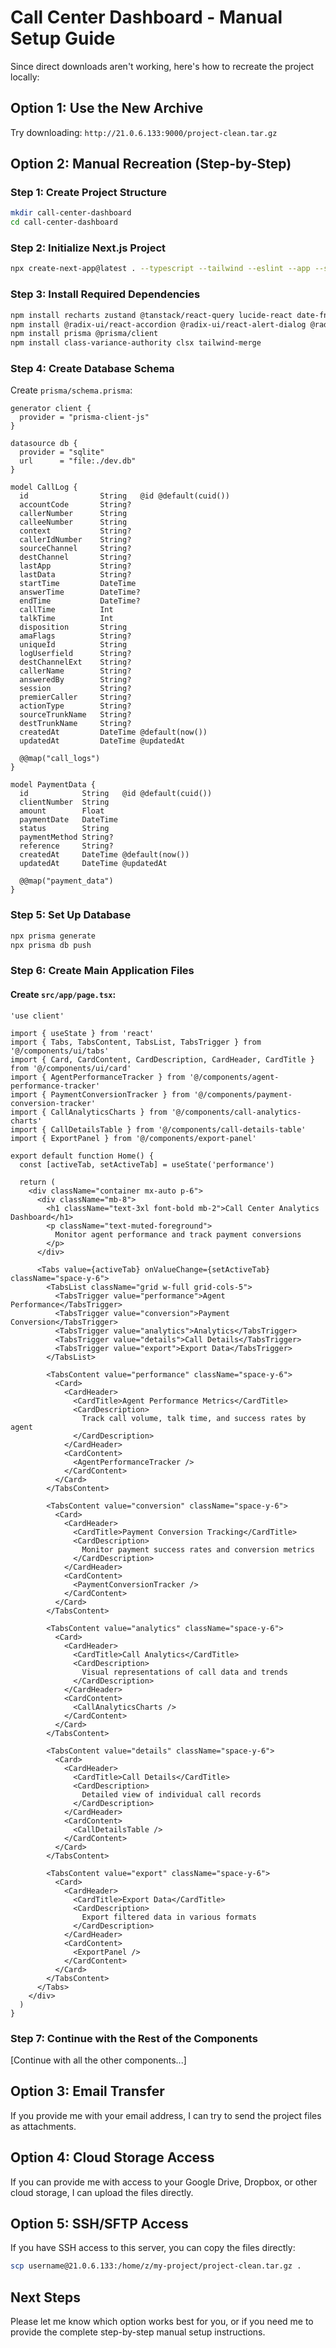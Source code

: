 # Call Center Dashboard - Manual Setup Guide

Since direct downloads aren't working, here's how to recreate the project locally:

## Option 1: Use the New Archive
Try downloading: `http://21.0.6.133:9000/project-clean.tar.gz`

## Option 2: Manual Recreation (Step-by-Step)

### Step 1: Create Project Structure
```bash
mkdir call-center-dashboard
cd call-center-dashboard
```

### Step 2: Initialize Next.js Project
```bash
npx create-next-app@latest . --typescript --tailwind --eslint --app --src-dir --import-alias "@/*"
```

### Step 3: Install Required Dependencies
```bash
npm install recharts zustand @tanstack/react-query lucide-react date-fns
npm install @radix-ui/react-accordion @radix-ui/react-alert-dialog @radix-ui/react-avatar @radix-ui/react-badge @radix-ui/react-button @radix-ui/react-calendar @radix-ui/react-card @radix-ui/react-checkbox @radix-ui/react-dialog @radix-ui/react-dropdown-menu @radix-ui/react-hover-card @radix-ui/react-label @radix-ui/react-menubar @radix-ui/react-navigation-menu @radix-ui/react-popover @radix-ui/react-progress @radix-ui/react-radio-group @radix-ui/react-scroll-area @radix-ui/react-select @radix-ui/react-separator @radix-ui/react-sheet @radix-ui/react-slider @radix-ui/react-switch @radix-ui/react-tabs @radix-ui/react-toast @radix-ui/react-toggle @radix-ui/react-toggle-group @radix-ui/react-tooltip
npm install prisma @prisma/client
npm install class-variance-authority clsx tailwind-merge
```

### Step 4: Create Database Schema
Create `prisma/schema.prisma`:
```prisma
generator client {
  provider = "prisma-client-js"
}

datasource db {
  provider = "sqlite"
  url      = "file:./dev.db"
}

model CallLog {
  id                String   @id @default(cuid())
  accountCode       String?
  callerNumber      String
  calleeNumber      String
  context           String?
  callerIdNumber    String?
  sourceChannel     String?
  destChannel       String?
  lastApp           String?
  lastData          String?
  startTime         DateTime
  answerTime        DateTime?
  endTime           DateTime?
  callTime          Int
  talkTime          Int
  disposition       String
  amaFlags          String?
  uniqueId          String
  logUserfield      String?
  destChannelExt    String?
  callerName        String?
  answeredBy        String?
  session           String?
  premierCaller     String?
  actionType        String?
  sourceTrunkName   String?
  destTrunkName     String?
  createdAt         DateTime @default(now())
  updatedAt         DateTime @updatedAt

  @@map("call_logs")
}

model PaymentData {
  id            String   @id @default(cuid())
  clientNumber  String
  amount        Float
  paymentDate   DateTime
  status        String
  paymentMethod String?
  reference     String?
  createdAt     DateTime @default(now())
  updatedAt     DateTime @updatedAt

  @@map("payment_data")
}
```

### Step 5: Set Up Database
```bash
npx prisma generate
npx prisma db push
```

### Step 6: Create Main Application Files

#### Create `src/app/page.tsx`:
```tsx
'use client'

import { useState } from 'react'
import { Tabs, TabsContent, TabsList, TabsTrigger } from '@/components/ui/tabs'
import { Card, CardContent, CardDescription, CardHeader, CardTitle } from '@/components/ui/card'
import { AgentPerformanceTracker } from '@/components/agent-performance-tracker'
import { PaymentConversionTracker } from '@/components/payment-conversion-tracker'
import { CallAnalyticsCharts } from '@/components/call-analytics-charts'
import { CallDetailsTable } from '@/components/call-details-table'
import { ExportPanel } from '@/components/export-panel'

export default function Home() {
  const [activeTab, setActiveTab] = useState('performance')

  return (
    <div className="container mx-auto p-6">
      <div className="mb-8">
        <h1 className="text-3xl font-bold mb-2">Call Center Analytics Dashboard</h1>
        <p className="text-muted-foreground">
          Monitor agent performance and track payment conversions
        </p>
      </div>

      <Tabs value={activeTab} onValueChange={setActiveTab} className="space-y-6">
        <TabsList className="grid w-full grid-cols-5">
          <TabsTrigger value="performance">Agent Performance</TabsTrigger>
          <TabsTrigger value="conversion">Payment Conversion</TabsTrigger>
          <TabsTrigger value="analytics">Analytics</TabsTrigger>
          <TabsTrigger value="details">Call Details</TabsTrigger>
          <TabsTrigger value="export">Export Data</TabsTrigger>
        </TabsList>

        <TabsContent value="performance" className="space-y-6">
          <Card>
            <CardHeader>
              <CardTitle>Agent Performance Metrics</CardTitle>
              <CardDescription>
                Track call volume, talk time, and success rates by agent
              </CardDescription>
            </CardHeader>
            <CardContent>
              <AgentPerformanceTracker />
            </CardContent>
          </Card>
        </TabsContent>

        <TabsContent value="conversion" className="space-y-6">
          <Card>
            <CardHeader>
              <CardTitle>Payment Conversion Tracking</CardTitle>
              <CardDescription>
                Monitor payment success rates and conversion metrics
              </CardDescription>
            </CardHeader>
            <CardContent>
              <PaymentConversionTracker />
            </CardContent>
          </Card>
        </TabsContent>

        <TabsContent value="analytics" className="space-y-6">
          <Card>
            <CardHeader>
              <CardTitle>Call Analytics</CardTitle>
              <CardDescription>
                Visual representations of call data and trends
              </CardDescription>
            </CardHeader>
            <CardContent>
              <CallAnalyticsCharts />
            </CardContent>
          </Card>
        </TabsContent>

        <TabsContent value="details" className="space-y-6">
          <Card>
            <CardHeader>
              <CardTitle>Call Details</CardTitle>
              <CardDescription>
                Detailed view of individual call records
              </CardDescription>
            </CardHeader>
            <CardContent>
              <CallDetailsTable />
            </CardContent>
          </Card>
        </TabsContent>

        <TabsContent value="export" className="space-y-6">
          <Card>
            <CardHeader>
              <CardTitle>Export Data</CardTitle>
              <CardDescription>
                Export filtered data in various formats
              </CardDescription>
            </CardHeader>
            <CardContent>
              <ExportPanel />
            </CardContent>
          </Card>
        </TabsContent>
      </Tabs>
    </div>
  )
}
```

### Step 7: Continue with the Rest of the Components
[Continue with all the other components...]

## Option 3: Email Transfer
If you provide me with your email address, I can try to send the project files as attachments.

## Option 4: Cloud Storage Access
If you can provide me with access to your Google Drive, Dropbox, or other cloud storage, I can upload the files directly.

## Option 5: SSH/SFTP Access
If you have SSH access to this server, you can copy the files directly:
```bash
scp username@21.0.6.133:/home/z/my-project/project-clean.tar.gz .
```

## Next Steps
Please let me know which option works best for you, or if you need me to provide the complete step-by-step manual setup instructions.